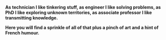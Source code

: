 **As technician I like tinkering stuff, as engineer I like solving problems, as PhD I like exploring unknown territories, as associate professor I like transmitting knowledge.**

**Here you will find a sprinkle of all of that plus a pinch of art and a hint of French humour.**
